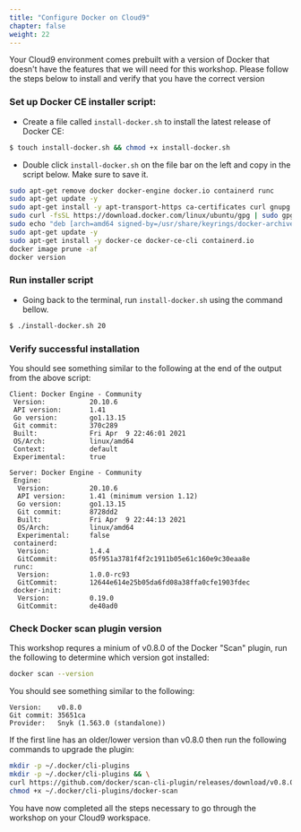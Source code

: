 ```yaml
---
title: "Configure Docker on Cloud9"
chapter: false
weight: 22
---
```



Your Cloud9 environment comes prebuilt with a version of Docker that doesn't have the features that we will need for this workshop. Please follow the steps below to install and verify that you have the correct version

### Set up Docker CE installer script:

- Create a file called `install-docker.sh` to install the latest release of Docker CE:
```bash
$ touch install-docker.sh && chmod +x install-docker.sh
```
- Double click `install-docker.sh` on the file bar on the left and copy in the script below. Make sure to save it. 

```bash
sudo apt-get remove docker docker-engine docker.io containerd runc
sudo apt-get update -y
sudo apt-get install -y apt-transport-https ca-certificates curl gnupg lsb-release jq
sudo curl -fsSL https://download.docker.com/linux/ubuntu/gpg | sudo gpg --dearmor -o /usr/share/keyrings/docker-archive-keyring.gpg
sudo echo "deb [arch=amd64 signed-by=/usr/share/keyrings/docker-archive-keyring.gpg] https://download.docker.com/linux/ubuntu $(lsb_release -cs) stable" | sudo tee /etc/apt/sources.list.d/docker.list > /dev/null    
sudo apt-get update -y
sudo apt-get install -y docker-ce docker-ce-cli containerd.io
docker image prune -af
docker version
```
### Run installer script

- Going back to the terminal, run `install-docker.sh` using the command bellow.
```bash
$ ./install-docker.sh 20
```

### Verify successful installation

You should see something similar to the following at the end of the output from the above script:
```
Client: Docker Engine - Community
 Version:           20.10.6
 API version:       1.41
 Go version:        go1.13.15
 Git commit:        370c289
 Built:             Fri Apr  9 22:46:01 2021
 OS/Arch:           linux/amd64
 Context:           default
 Experimental:      true

Server: Docker Engine - Community
 Engine:
  Version:          20.10.6
  API version:      1.41 (minimum version 1.12)
  Go version:       go1.13.15
  Git commit:       8728dd2
  Built:            Fri Apr  9 22:44:13 2021
  OS/Arch:          linux/amd64
  Experimental:     false
 containerd:
  Version:          1.4.4
  GitCommit:        05f951a3781f4f2c1911b05e61c160e9c30eaa8e
 runc:
  Version:          1.0.0-rc93
  GitCommit:        12644e614e25b05da6fd08a38ffa0cfe1903fdec
 docker-init:
  Version:          0.19.0
  GitCommit:        de40ad0
  ```

### Check Docker scan plugin version

This workshop requres a minium of v0.8.0 of the Docker "Scan" plugin, run the following to determine which version got installed:
```bash
docker scan --version
```

You should see something similar to the following:
```
Version:    v0.8.0
Git commit: 35651ca
Provider:   Snyk (1.563.0 (standalone))
```

 If the first line has an older/lower version than v0.8.0 then run the following commands to upgrade the plugin:
 ```bash
mkdir -p ~/.docker/cli-plugins
mkdir -p ~/.docker/cli-plugins && \
curl https://github.com/docker/scan-cli-plugin/releases/download/v0.8.0/docker-scan_linux_amd64 -L -s -S -o ~/.docker/cli-plugins/docker-scan &&\
chmod +x ~/.docker/cli-plugins/docker-scan
```

You have now completed all the steps necessary to go through the workshop on your Cloud9 workspace. 